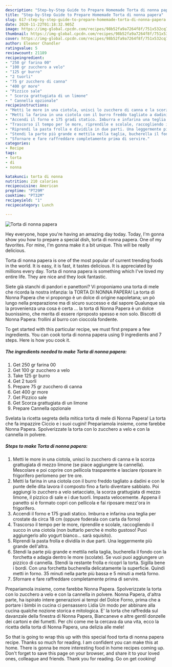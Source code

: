 ```yaml
---
description: "Step-by-Step Guide to Prepare Homemade Torta di nonna papera"
title: "Step-by-Step Guide to Prepare Homemade Torta di nonna papera"
slug: 617-step-by-step-guide-to-prepare-homemade-torta-di-nonna-papera
date: 2020-11-22T01:18:32.905Z
image: https://img-global.cpcdn.com/recipes/98b52fa9a7264f8f/751x532cq70/torta-di-nonna-papera-recipe-main-photo.jpg
thumbnail: https://img-global.cpcdn.com/recipes/98b52fa9a7264f8f/751x532cq70/torta-di-nonna-papera-recipe-main-photo.jpg
cover: https://img-global.cpcdn.com/recipes/98b52fa9a7264f8f/751x532cq70/torta-di-nonna-papera-recipe-main-photo.jpg
author: Eleanor Chandler
ratingvalue: 5
reviewcount: 21189
recipeingredient:
- "250 gr farina 00"
- "100 gr zucchero a velo"
- "125 gr burro"
- "2 tuorli"
- "75 gr zucchero di canna"
- "400 gr more"
- "Pizzico sale"
- " Scorza grattugiata di un limone"
- " Cannella opzionale"
recipeinstructions:
- "Metti le more in una ciotola, unisci lo zucchero di canna e la scorza grattugiata di mezzo limone (se piace aggiungere la cannella). Mescolare e poi coprire con pellicola trasparente e lasciare riposare in frigorifero perlomeno per tre ore."
- "Metti la farina in una ciotola con il burro freddo tagliato a dadini e con le punte delle dita lavora il composto fino a farlo diventare sabbiato. Poi aggiungi lo zucchero a velo setacciato, la scorza grattugiata di mezzo limone, il pizzico di sale e i due tuorli. Impasta velocemente. Appena il panetto si è formato copri con pellicola e fai riposare mezz&#39;ora in frigorifero."
- "Accendi il forno e 175 gradi statico. Imburra e infarina una teglia per crostate da circa 18 cm (oppure foderala con carta da forno)"
- "Trascorso il tempo per le more, riprendile e scolale, raccogliendo il succo in una ciotola (non buttarlo perche è molto gustoso! Puoi aggiungerlo allo yogurt bianco... sarà squisito)."
- "Riprendi la pasta frolla e dividila in due parti. Una leggermente più grande dell&#39;altra."
- "Stendi la parte più grande e mettila nella taglia, bucherella il fondo con la forchetta e adagia dentro le more (scolate). Se vuoi puoi aggiungere un pizzico di cannella. Stendi la restante frolla e ricoprì la torta. Sigilla bene i bordi. Con una forchetta bucherella delicatamente la superficie. Quindi metti in forno. 35 minuti nella parte più bassa e 5 minuti a metà forno."
- "Sfornare e fare raffreddare completamente prima di servire."
categories:
- Recipe
tags:
- torta
- di
- nonna

katakunci: torta di nonna 
nutrition: 210 calories
recipecuisine: American
preptime: "PT29M"
cooktime: "PT32M"
recipeyield: "1"
recipecategory: Lunch

---
```



![Torta di nonna papera](https://img-global.cpcdn.com/recipes/98b52fa9a7264f8f/751x532cq70/torta-di-nonna-papera-recipe-main-photo.jpg)

Hey everyone, hope you're having an amazing day today. Today, I'm gonna show you how to prepare a special dish, torta di nonna papera. One of my favorites. For mine, I'm gonna make it a bit unique. This will be really delicious.

Torta di nonna papera is one of the most popular of current trending foods in the world. It is easy, it is fast, it tastes delicious. It is appreciated by millions every day. Torta di nonna papera is something which I've loved my entire life. They are nice and they look fantastic.

Siete già stanchi di pandori e panettoni? Vi proponiamo una torta di mele che ricorda la nostra infanzia: la TORTA DI NONNA PAPERA! La torta di Nonna Papera che vi propongo è un dolce di origine napoletana; un pò lungo nella preparazione ma di sicuro successo e dal sapore Qualunque sia la provenienza una cosa è certa … la torta di Nonna Papera è un dolce buonissimo, che merita di essere riproposto spesso e non solo. Biscotti di Nonna Papera: frollini al burro con cioccola fondente.


To get started with this particular recipe, we must first prepare a few ingredients. You can cook torta di nonna papera using 9 ingredients and 7 steps. Here is how you cook it.

<!--inarticleads1-->

##### The ingredients needed to make Torta di nonna papera:

1. Get 250 gr farina 00
1. Get 100 gr zucchero a velo
1. Take 125 gr burro
1. Get 2 tuorli
1. Prepare 75 gr zucchero di canna
1. Get 400 gr more
1. Get Pizzico sale
1. Get  Scorza grattugiata di un limone
1. Prepare  Cannella opzionale


Svelata la ricetta segreta della mitica torta di mele di Nonna Papera! La torta che fa impazzire Ciccio e i suoi cugini! Prepariamola insieme, come farebbe Nonna Papera. Spolverizzate la torta con lo zucchero a velo e con la cannella in polvere. 

<!--inarticleads2-->

##### Steps to make Torta di nonna papera:

1. Metti le more in una ciotola, unisci lo zucchero di canna e la scorza grattugiata di mezzo limone (se piace aggiungere la cannella). Mescolare e poi coprire con pellicola trasparente e lasciare riposare in frigorifero perlomeno per tre ore.
1. Metti la farina in una ciotola con il burro freddo tagliato a dadini e con le punte delle dita lavora il composto fino a farlo diventare sabbiato. Poi aggiungi lo zucchero a velo setacciato, la scorza grattugiata di mezzo limone, il pizzico di sale e i due tuorli. Impasta velocemente. Appena il panetto si è formato copri con pellicola e fai riposare mezz&#39;ora in frigorifero.
1. Accendi il forno e 175 gradi statico. Imburra e infarina una teglia per crostate da circa 18 cm (oppure foderala con carta da forno)
1. Trascorso il tempo per le more, riprendile e scolale, raccogliendo il succo in una ciotola (non buttarlo perche è molto gustoso! Puoi aggiungerlo allo yogurt bianco... sarà squisito).
1. Riprendi la pasta frolla e dividila in due parti. Una leggermente più grande dell&#39;altra.
1. Stendi la parte più grande e mettila nella taglia, bucherella il fondo con la forchetta e adagia dentro le more (scolate). Se vuoi puoi aggiungere un pizzico di cannella. Stendi la restante frolla e ricoprì la torta. Sigilla bene i bordi. Con una forchetta bucherella delicatamente la superficie. Quindi metti in forno. 35 minuti nella parte più bassa e 5 minuti a metà forno.
1. Sfornare e fare raffreddare completamente prima di servire.


Prepariamola insieme, come farebbe Nonna Papera. Spolverizzate la torta con lo zucchero a velo e con la cannella in polvere. Nonna Papera, d&#39;altra parte, ha ispirato intere generazioni ai tempi del Dolce Forno, prima che a portare i bimbi in cucina ci pensassero Lidia Un modo per abbinare alla cucina qualche nozione storica e mitologica. E&#39; la torta che raffredda sul davanzale della finestra di Nonna Papera, Biancaneve e altre gentil donzelle dei cartoni e dei fumetti. Per chi come me la cercava da una vita, ecco la ricetta della torta di Nonna Papera, una delizia alle mele! 

So that is going to wrap this up with this special food torta di nonna papera recipe. Thanks so much for reading. I am confident you can make this at home. There is gonna be more interesting food in home recipes coming up. Don't forget to save this page on your browser, and share it to your loved ones, colleague and friends. Thank you for reading. Go on get cooking!
